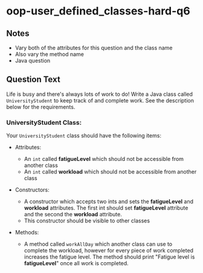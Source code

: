# oop-user_defined_classes-hard-q6

## Notes

- Vary both of the attributes for this question and the class name
- Also vary the method name
- Java question

## Question Text

Life is busy and there's always lots of work to do! Write a Java class called `UniversityStudent` to keep track of and
complete work. See the description below for the requirements.

### UniversityStudent Class:

Your `UniversityStudent` class should have the following items:

- Attributes:
    - An `int` called **fatigueLevel** which should not be accessible from another class
    - An `int` called **workload** which should not be accessible from another class

- Constructors:
    - A constructor which accepts two ints and sets the **fatigueLevel** and **workload** attributes. The first int 
      should set **fatigueLevel** attribute and the second the **workload** attribute.
    - This constructor should be visible to other classes

- Methods:
    - A method called `workAllDay` which another class can use to complete the workload, however for every piece of work
      completed increases the fatigue level. The method should print "Fatigue level is **fatigueLevel**" once all work
      is completed.